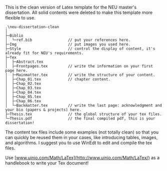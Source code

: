 This is the clean version of Latex template for the NEU master's dissertation. All solid contents were deleted to make this template more flexible to use.

```
.\neu-dissertation-clean
│
├─Biblio                              
│  └─ref.bib                // put your references here.
├─Img                       // put images you used here.
├─Style                     // control the display of content, it's already fit for NEU's requirements.
├─Tex
│  ├─Abstract.tex           
│  ├─Frontpages.tex         // write the information on your first page here.
│  ├─Mainmatter.tex         // write the structure of your content.
│  ├─Chap_01.tex            // chapter content.
│  ├─Chap_02.tex                     
│  ├─Chap_03.tex                     
│  ├─Chap_04.tex                     
│  ├─Chap_05.tex                     
│  ├─Chap_06.tex      
│  └─Backmatter.tex         // write the last page: acknowledgment and your bio (papers & projects) here.
├─Thesis.tex                // the global structure of your tex files.
└─Thesis.pdf                // the final compiled pdf, this is your dissertation!
```

The content tex files include some examples (not totally clean) so that you can quickly be reused them in your cases, like introducing tables, images, and algorithms.
I suggest you to use WinEdt to edit and compile the tex files.

Use [www.uinio.com/Math/LaTex](http://www.uinio.com/Math/LaTex/) as a handlebook to write your Tex document!
